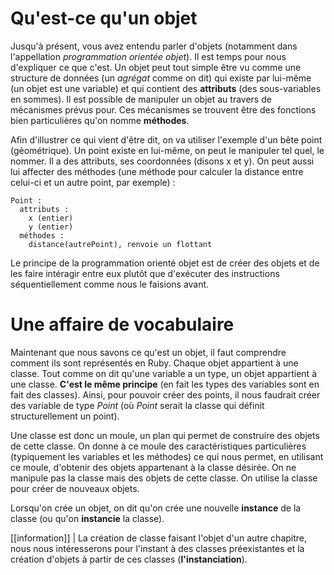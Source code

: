 # Qu'est-ce qu'un objet

Jusqu'à présent, vous avez entendu parler d'objets (notamment dans l'appellation *programmation orientée objet*). Il est temps pour nous d'expliquer ce que c'est. Un objet peut tout simple être vu comme une structure de données (un *agrégat* comme on dit) qui existe par lui-même (un objet est une variable) et qui contient des **attributs** (des sous-variables en sommes). Il est possible de manipuler un objet au travers de mécanismes prévus pour. Ces mécanismes se trouvent être des fonctions bien particulières qu'on nomme **méthodes**.

Afin d'illustrer ce qui vient d'être dit, on va utiliser l'exemple d'un bête point (géométrique). Un point existe en lui-même, on peut le manipuler tel quel, le nommer. Il a des attributs, ses coordonnées (disons x et y). On peut aussi lui affecter des méthodes (une méthode pour calculer la distance entre celui-ci et un autre point, par exemple) :

```text
Point :
  attributs :
    x (entier)
    y (entier)
  méthodes :
    distance(autrePoint), renvoie un flottant
```

Le principe de la programmation orienté objet est de créer des objets et de les faire intéragir entre eux plutôt que d'exécuter des instructions séquentiellement comme nous le faisions avant. 

# Une affaire de vocabulaire

Maintenant que nous savons ce qu'est un objet, il faut comprendre comment ils sont représentés en Ruby. Chaque objet appartient à une classe. Tout comme on dit qu'une variable a un type, un objet appartient à une classe. **C'est le même principe** (en fait les types des variables sont en fait des classes). Ainsi, pour pouvoir créer des points, il nous faudrait créer des variable de type *Point* (où *Point* serait la classe qui définit structurellement un point).

Une classe est donc un moule, un plan qui permet de construire des objets de cette classe. On donne à ce moule des caractéristiques particulières (typiquement les variables et les méthodes) ce qui nous permet, en utilisant ce moule, d'obtenir des objets appartenant à la classe désirée. On ne manipule pas la classe mais des objets de cette classe. On utilise la classe pour créer de nouveaux objets. 

Lorsqu'on crée un objet, on dit qu'on crée une nouvelle **instance** de la classe (ou qu'on **instancie** la classe).  

[[information]]
| La création de classe faisant l'objet d'un autre chapitre, nous nous intéresserons pour l'instant à des classes préexistantes et la création d'objets à partir de ces classes (**l'instanciation**).
